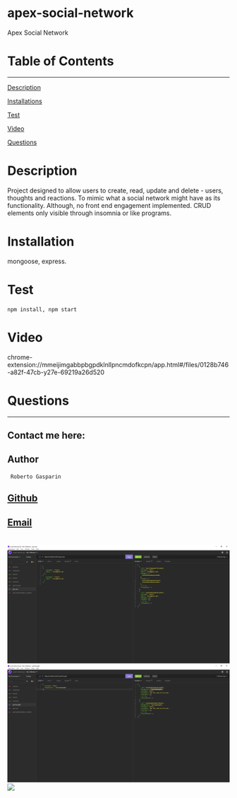 # apex-social-network

Apex Social Network

# Table of Contents

---

[Description](#Description)

[Installations](#Installations)

[Test](#Test)

[Video](#Video)

[Questions](#Questions)

# Description

Project designed to allow users to create, read, update and delete - users, thoughts and reactions. To mimic what a social network
might have as its functionality. Although, no front end engagement implemented. CRUD elements only visible through insomnia or like 
programs. 

# Installation

   mongoose, express. 

# Test

    npm install, npm start

# Video

chrome-extension://mmeijimgabbpbgpdklnllpncmdofkcpn/app.html#/files/0128b746-a82f-47cb-y27e-69219a26d520


# Questions

---

## Contact me here:

## Author

     Roberto Gasparin

## [Github](https://github.com/box-monkey)

## [Email](mailto:jr.gasparin15@gmail.com)

#

![social](./social.png)
![social](./social2.png)
![](./.png)



